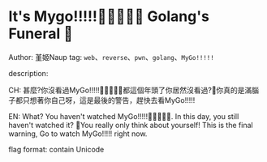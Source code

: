 # It's Mygo!!!!!🎤🎸🎸🥁🎸 Golang's Funeral 🎹
Author: 堇姬Naup
tag: `web`、`reverse`、`pwn`、`golang`、`MyGo!!!!!`

description:

CH:
甚麼?你沒看過MyGo!!!!!🎤🎸🎸🥁🎸都這個年頭了你居然沒看過?🎹你真的是滿腦子都只想著你自己呀，這是最後的警告，趕快去看MyGo!!!!!

EN:
What? You haven't watched MyGo!!!!!🎤🎸🎸🥁🎸. In this day, you still haven't watched it? 🎹You really only think about yourself! This is the final warning, Go to watch MyGo!!!!! right now.

flag format: contain Unicode